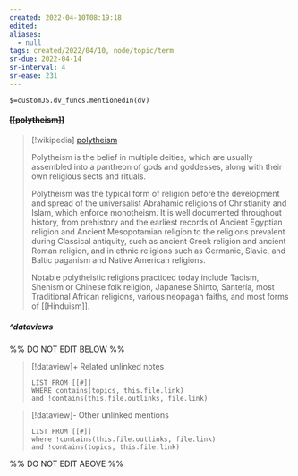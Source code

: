 ```yaml
---
created: 2022-04-10T08:19:18 
edited: 
aliases:
  - null
tags: created/2022/04/10, node/topic/term
sr-due: 2022-04-14
sr-interval: 4
sr-ease: 231
---
```

`$=customJS.dv_funcs.mentionedIn(dv)`

#### <s class="topic-title">[[polytheism]]</s>

> [!wikipedia] [polytheism](https://en.wikipedia.org/wiki/Polytheism)
> 
> Polytheism is the belief in multiple deities, which are usually assembled into a pantheon of gods and goddesses, along with their own religious sects and rituals.
> 
> Polytheism was the typical form of religion before the development and spread of the universalist Abrahamic religions of Christianity and Islam, which enforce monotheism. It is well documented throughout history, from prehistory and the earliest records of Ancient Egyptian religion and Ancient Mesopotamian religion to the religions prevalent during Classical antiquity, such as ancient Greek religion and ancient Roman religion, and in ethnic religions such as Germanic, Slavic, and Baltic paganism and Native American religions.
> 
> Notable polytheistic religions practiced today include Taoism, Shenism or Chinese folk religion, Japanese Shinto, Santería, most Traditional African religions, various neopagan faiths, and most forms of [[Hinduism]].
> 



##### ^dataviews

%% DO NOT EDIT BELOW %%
> [!dataview]+ Related unlinked notes
> ```dataview
> LIST FROM [[#]]
> WHERE contains(topics, this.file.link)
> and !contains(this.file.outlinks, file.link)
> ```
 
> [!dataview]- Other unlinked mentions
> ```dataview
> LIST FROM [[#]]
> where !contains(this.file.outlinks, file.link)
> and !contains(topics, this.file.link)
> ```

%% DO NOT EDIT ABOVE %%
